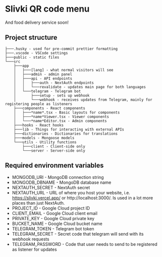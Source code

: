 # Slivki QR code menu

And food delivery service soon!

## Project structure

```
├───.husky - used for pre-commit prettier formatting
├───.vscode - VSCode settings
├───public - static files
└───src
    ├───app
    │   ├───[lang] - what normal visitors will see
    │   ├───admin - admin panel
    │   ├───api - API endpoints
    │   │   ├───auth - NextAuth endpoints
    │   │   └───revalidate - updates main page for both languages
    │   └───telegram - Telegram bot
    │       ├───setup - sets up webhook
    │       └───webhook - receives updates from Telegram, mainly for registering people as listeners
    ├───components - React components
    │   ├───*name*.tsx - Basic layouts for components
    │   ├───*name*Viewer.tsx - Viewer components
    │   └───*name*Editor.tsx - Admin components
    ├───hooks - React hooks
    ├───lib - Things for interacting with external APIs
    ├───dictionaries - Dictionaries for translations
    ├───models - Mongoose models
    └───utils - Utility functions
        ├───client - Client-side only
        └───server - Server-side only
```

## Required environment variables

-   MONGODB_URI - MongoDB connection string
-   MONGODB_DBNAME - MongoDB database name
-   NEXTAUTH_SECRET - NextAuth secret
-   NEXTAUTH_URL - URL of where you host your website, i.e. https://slivki.vercel.app/ or http://localhost:3000/. Is used in a lot more places than just NextAuth.
-   PROJECT_ID - Google Cloud project ID
-   CLIENT_EMAIL - Google Cloud client email
-   PRIVATE_KEY - Google Cloud private key
-   BUCKET_NAME - Google Cloud bucket name
-   TELEGRAM_TOKEN - Telegram bot token
-   TELEGRAM_SECRET - Secret code that telegram will send with its webhook requests
-   TELEGRAM_PASSWORD - Code that user needs to send to be registered as listener for updates
